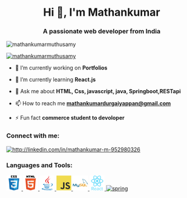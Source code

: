 <h1 align="center">Hi 👋, I'm Mathankumar</h1>
<h3 align="center">A passionate web developer from India</h3>

<p align="left"> <img src="https://komarev.com/ghpvc/?username=mathankumarmuthusamy&label=Profile%20views&color=0e75b6&style=flat" alt="mathankumarmuthusamy" /> </p>

<p align="left"> <a href="https://github.com/ryo-ma/github-profile-trophy"><img src="https://github-profile-trophy.vercel.app/?username=mathankumarmuthusamy" alt="mathankumarmuthusamy" /></a> </p>

- 🔭 I’m currently working on **Portfolios**

- 🌱 I’m currently learning **React.js**

- 💬 Ask me about **HTML, Css, javascript, java, Springboot,RESTapi**

- 📫 How to reach me **mathankumardurgaiyappan@gmail.com**

- ⚡ Fun fact **commerce student to devoloper**

<h3 align="left">Connect with me:</h3>
<p align="left">
<a href="https://linkedin.com/in/http://linkedin.com/in/mathankumar-m-952980326" target="blank"><img align="center" src="https://raw.githubusercontent.com/rahuldkjain/github-profile-readme-generator/master/src/images/icons/Social/linked-in-alt.svg" alt="http://linkedin.com/in/mathankumar-m-952980326" height="30" width="40" /></a>
</p>

<h3 align="left">Languages and Tools:</h3>
<p align="left"> <a href="https://www.w3schools.com/css/" target="_blank" rel="noreferrer"> <img src="https://raw.githubusercontent.com/devicons/devicon/master/icons/css3/css3-original-wordmark.svg" alt="css3" width="40" height="40"/> </a> <a href="https://www.w3.org/html/" target="_blank" rel="noreferrer"> <img src="https://raw.githubusercontent.com/devicons/devicon/master/icons/html5/html5-original-wordmark.svg" alt="html5" width="40" height="40"/> </a> <a href="https://www.java.com" target="_blank" rel="noreferrer"> <img src="https://raw.githubusercontent.com/devicons/devicon/master/icons/java/java-original.svg" alt="java" width="40" height="40"/> </a> <a href="https://developer.mozilla.org/en-US/docs/Web/JavaScript" target="_blank" rel="noreferrer"> <img src="https://raw.githubusercontent.com/devicons/devicon/master/icons/javascript/javascript-original.svg" alt="javascript" width="40" height="40"/> </a> <a href="https://www.mysql.com/" target="_blank" rel="noreferrer"> <img src="https://raw.githubusercontent.com/devicons/devicon/master/icons/mysql/mysql-original-wordmark.svg" alt="mysql" width="40" height="40"/> </a> <a href="https://reactjs.org/" target="_blank" rel="noreferrer"> <img src="https://raw.githubusercontent.com/devicons/devicon/master/icons/react/react-original-wordmark.svg" alt="react" width="40" height="40"/> </a> <a href="https://spring.io/" target="_blank" rel="noreferrer"> <img src="https://www.vectorlogo.zone/logos/springio/springio-icon.svg" alt="spring" width="40" height="40"/> </a> </p>
